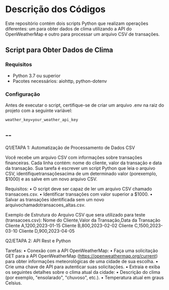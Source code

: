 # Descrição dos Códigos

Este repositório contém dois scripts Python que realizam operações diferentes: um para obter dados de clima utilizando a API do OpenWeatherMap e outro para processar um arquivo CSV de transações.

## Script para Obter Dados de Clima

### Requisitos

- Python 3.7 ou superior
- Pacotes necessários: aiohttp, python-dotenv

### Configuração

Antes de executar o script, certifique-se de criar um arquivo .env na raiz do projeto com a seguinte variável:

```dotenv
weather_key=your_weather_api_key
```




--
--
Q1/ETAPA 1:
Automatização de Processamento de Dados CSV

Você recebe um arquivo CSV com informações sobre transações financeiras. Cada linha contém: nome do cliente, valor da transação e data da transação. Sua tarefa é escrever um script Python que leia o arquivo CSV, identifiquetransaçõesacima de um determinado valor (porexemplo, $1000) e as salve em um novo arquivo CSV.

Requisitos:
•	O script deve ser capaz de ler um arquivo CSV chamado transacoes.csv.
•	Identificar transações com valor superior a $1000.
•	Salvar as transações identificada sem um novo arquivochamadotransacoes_altas.csv.

Exemplo de Estrutura do Arquivo CSV que sera utilizado para teste (transacoes.csv):
Nome do Cliente,Valor da Transação,Data da Transação
Cliente A,1200,2023-01-15
Cliente B,800,2023-02-02
Cliente C,1500,2023-03-10
Cliente D,900,2023-04-05


Q2/ETAPA 2:
API Rest e Python

Tarefas:
•	Conexão com a API OpenWeatherMap:
•	Faça uma solicitação GET para a API OpenWeatherMap (https://openweathermap.org/current) para obter informações meteorológicas de uma cidade de sua escolha.
•	Crie uma chave de API para autenticar suas solicitações.
•	Extraia e exiba os seguintes detalhes sobre o clima atual da cidade:
•	Descrição do clima (por exemplo, "ensolarado", "chuvoso", etc.).
•	Temperatura atual em graus Celsius.
